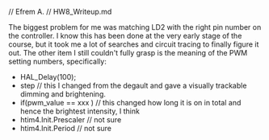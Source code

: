 // Efrem A.
// HW8_Writeup.md

The biggest problem for me was matching LD2 with the right pin number on the controller. 
I know this has been done at the very early stage of the course, but it took me a lot of searches and circuit tracing to finally figure it out.
The other item I still couldn't fully grasp is the meaning of the PWM setting numbers, specifically:
 -   HAL_Delay(100); 
 -  step                   // this I changed from the degault and gave a visually trackable dimming and brightening.
 -  if(pwm_value == xxx  ) // this changed how long it is on in total and hence the brightest intensity, I think
 -   htim4.Init.Prescaler  // not sure
 -   htim4.Init.Period     // not sure
